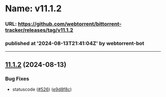 # Name: v11.1.2 
### URL: https://github.com/webtorrent/bittorrent-tracker/releases/tag/v11.1.2
### published at '2024-08-13T21:41:04Z' by webtorrent-bot
---
## [11.1.2](https://github.com/webtorrent/bittorrent-tracker/compare/v11.1.1...v11.1.2) (2024-08-13)


### Bug Fixes

* statuscode ([#526](https://github.com/webtorrent/bittorrent-tracker/issues/526)) ([e9d8f8c](https://github.com/webtorrent/bittorrent-tracker/commit/e9d8f8cd754ba26d86f32f9b8da0c0c4a3dcd646))




